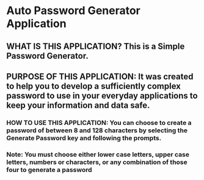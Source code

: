# Auto Password Generator Application

## **WHAT IS THIS APPLICATION**? This is a Simple Password Generator. 

##  **PURPOSE OF THIS APPLICATION**: It was created to help you to develop a sufficiently complex password to use in your everyday applications to keep your information and data safe.  

### **HOW TO USE THIS APPLICATION**: You can choose to create a password of between 8 and 128 characters by selecting the Generate Password key and following the prompts.

### Note: You must choose either lower case letters, upper case letters, numbers or characters, or any combination of those four to generate a password

